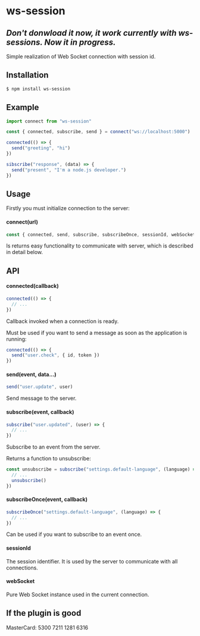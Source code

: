 # ws-session

## *Don't donwload it now, it work currently with ws-sessions. Now it in progress.*

Simple realization of Web Socket connection with session id.

## Installation

```bash
$ npm install ws-session
```

## Example

```js
import connect from "ws-session"

const { connected, subscribe, send } = connect("ws://localhost:5000")

connected(() => {
  send("greeting", "hi")
})

sibscribe("response", (data) => {
  send("present", "I'm a node.js developer.")
})
```

## Usage

Firstly you must initialize connection to the server:

#### connect(url)

```js
const { connected, send, subscribe, subscribeOnce, sessionId, webSocket } = connect("ws://localhost:5000")
```

Is returns easy functionality to communicate with server, which is described in detail below.

## API

#### connected(callback)

```js
connected(() => {
  // ...
})
```

Callback invoked when a connection is ready.

Must be used if you want to send a message as soon as the application is running:

```js
connected(() => {
  send("user.check", { id, token })
})
```

#### send(event, data...)

```js
send("user.update", user)
```

Send message to the server.

#### subscribe(event, callback)

```js
subscribe("user.updated", (user) => {
  // ...
})
```

Subscribe to an event from the server.

Returns a function to unsubscribe:

```js
const unsubscribe = subscribe("settings.default-language", (language) => {
  // ...
  unsubscribe()
})
```

#### subscribeOnce(event, callback)

```js
subscribeOnce("settings.default-language", (language) => {
  // ...
})
```

Сan be used if you want to subscribe to an event once.

#### sessionId

The session identifier. It is used by the server to communicate with all connections.

#### webSocket

Pure Web Socket instance used in the current connection.

## If the plugin is good

MasterCard: 5300 7211 1281 6316